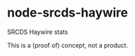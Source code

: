 node-srcds-haywire
==================

SRCDS Haywire stats

This is a (proof of) concept, not a product.
